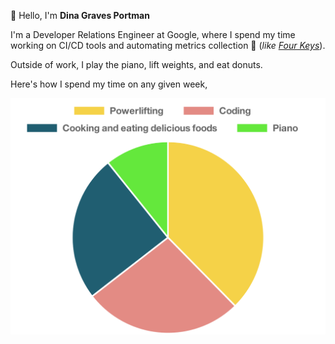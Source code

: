 👋 Hello, I'm **Dina Graves Portman**

I'm a Developer Relations Engineer at Google, where I spend my time
working on CI/CD tools and automating metrics collection 🤖 (_like [Four Keys](https://github.com/GoogleCloudPlatform/fourkeys)_).

Outside of work, I play the piano, lift weights, and eat donuts.   

Here's how I spend my time on any given week,

![Dina's week](./interests.svg)
